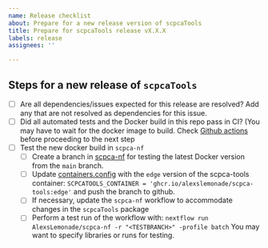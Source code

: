 ```yaml
---
name: Release checklist
about: Prepare for a new release version of scpcaTools
title: Prepare for scpcaTools release vX.X.X
labels: release
assignees: ''

---
```


## Steps for a new release of `scpcaTools`

- [ ] Are all dependencies/issues expected for this release are resolved? Add any that are not resolved as dependencies for this issue.
- [ ] Did all automated tests and the Docker build in this repo pass in CI? (You may have to wait for the docker image to build. Check [Github actions](https://github.com/AlexsLemonade/scpcaTools/actions/workflows/build-docker.yaml) before proceeding to the next step
- [ ] Test the new docker build in `scpca-nf`
  - [ ] Create a branch in [scpca-nf](https://github.com/AlexsLemonade/scpca-nf/) for testing the latest Docker version from the `main` branch.
  - [ ] Update [containers.config](https://github.com/AlexsLemonade/scpca-nf/blob/main/config/containers.config) with the `edge` version of the scpca-tools container: ```SCPCATOOLS_CONTAINER = 'ghcr.io/alexslemonade/scpca-tools:edge'``` and push the branch to github.
  - [ ] If necessary, update the `scpca-nf` workflow to accommodate changes in the `scpcaTools` package  
  - [ ] Perform a test run of the workflow with:
```nextflow run AlexsLemonade/scpca-nf -r "<TESTBRANCH>" -profile batch```
You may want to specify libraries or runs for testing.
